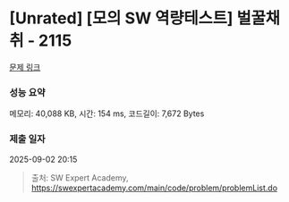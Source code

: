 # [Unrated] [모의 SW 역량테스트] 벌꿀채취 - 2115 

[문제 링크](https://swexpertacademy.com/main/code/problem/problemDetail.do?contestProbId=AV5V4A46AdIDFAWu) 

### 성능 요약

메모리: 40,088 KB, 시간: 154 ms, 코드길이: 7,672 Bytes

### 제출 일자

2025-09-02 20:15



> 출처: SW Expert Academy, https://swexpertacademy.com/main/code/problem/problemList.do